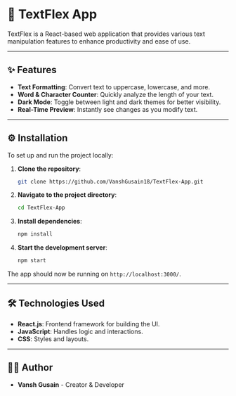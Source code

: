 # 📝 TextFlex App

TextFlex is a React-based web application that provides various text manipulation features to enhance productivity and ease of use.

---

## ✨ Features

- **Text Formatting**: Convert text to uppercase, lowercase, and more.
- **Word & Character Counter**: Quickly analyze the length of your text.
- **Dark Mode**: Toggle between light and dark themes for better visibility.
- **Real-Time Preview**: Instantly see changes as you modify text.

---

## ⚙️ Installation

To set up and run the project locally:

1. **Clone the repository**:
   ```bash
   git clone https://github.com/VanshGusain18/TextFlex-App.git
   ```
2. **Navigate to the project directory**:
   ```bash
   cd TextFlex-App
   ```
3. **Install dependencies**:
   ```bash
   npm install
   ```
4. **Start the development server**:
   ```bash
   npm start
   ```

The app should now be running on `http://localhost:3000/`.

---

## 🛠 Technologies Used

- **React.js**: Frontend framework for building the UI.
- **JavaScript**: Handles logic and interactions.
- **CSS**: Styles and layouts.

---

## 👨‍💻 Author

- **Vansh Gusain** - Creator & Developer
